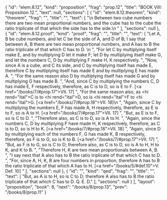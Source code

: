 {
  "id": "elem.8.12",
  "kind": "proposition",
  "frag": "prop.12",
  "title": "BOOK VIII: Proposition 12.",
  "text": null,
  "sections": [
    {
      "id": "elem.8.12.theorem",
      "kind": "theorem",
      "frag": "",
      "title": "",
      "text": [
        "\n       Between two cube numbers there are two mean proportional numbers, and the cube has to the cube the ratio triplicate of that which the side has to the side.\n      "
      ],
      "sections": null
    },
    {
      "id": "elem.8.12.proof",
      "kind": "proof",
      "frag": "",
      "title": "",
      "text": [
        "Let A, B be cube numbers, and let C be the side of A, and D of B; I say that between A, B there are two mean proportional numbers, and A has to B the ratio triplicate of that which C has to D. \n      ",
        "For let C by multiplying itself make E, and by multiplying D let it make F; let D by multiplying itself make G, and let the numbers C, D by multiplying F make H, K respectively. ",
        "Now, since A is a cube, and C its side, and C by multiplying itself has made E, therefore C by multiplying itself has made E and by multiplying E has made A. ",
        "For the same reason also D by multiplying itself has made G and by multiplying G has made B. ",
        "And, since C by multiplying the numbers C, D has made E, F respectively, therefore, as C is to D, so is E to F. [<a href=\"/books/7/#prop.17\">VII. 17</a>] ",
        "For the same reason also, as <hi rend=\"ital\">C</hi> is to <hi rend=\"ital\">D</hi>, so is <hi rend=\"ital\">F</hi> to <hi rend=\"ital\">G</hi>. [<a href=\"/books/7/#prop.18\">VII. 18</a>]\n      ",
        "Again, since C by multiplying the numbers E, F has made A, H respectively, therefore, as E is to F, so is A to H. [<a href=\"/books/7/#prop.17\">VII. 17</a>] ",
        "But, as E is to F, so is C to D. ",
        "Therefore also, as C is to D, so is A to H. ",
        "Again, since the numbers C, D by multiplying F have made H, K respectively, therefore, as C is to D, so is H to K. [<a href=\"/books/7/#prop.18\">VII. 18</a>] ",
        "Again, since D by multiplying each of the numbers F, G has made K, B respectively, therefore, as F is to G, so is K to B. [<a href=\"/books/7/#prop.17\">VII. 17</a>] ",
        "But, as F is to G, so is C to D; therefore also, as C is to D, so is A to H, H to K, and K to B. ",
        "Therefore H, K are two mean proportionals between A, B. ",
        "I say next that A also has to B the ratio triplicate of that which C has to D. ",
        "For, since A, H, K, B are four numbers in proportion, therefore A has to B the ratio triplicate of that which A has to H. [<a href=\"/books/5/#def.10\">V. Def. 10</a>] "
      ],
      "sections": null
    },
    {
      "id": "",
      "kind": "qed",
      "frag": "",
      "title": "",
      "text": [
        "But, as A is to H, so is C to D; therefore A also has to B the ratio triplicate of that which C has to D. Q. E. D."
      ],
      "sections": null
    }
  ],
  "layout": "proposition",
  "book": 8,
  "next": "/books/8/prop.13",
  "prev": "/books/8/prop.11"
}
